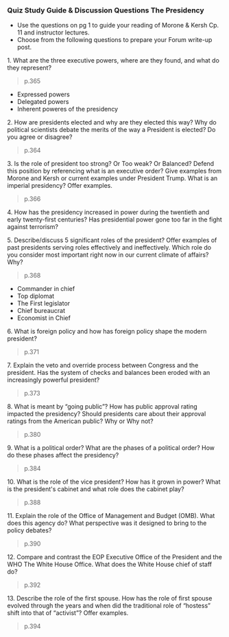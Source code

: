 ### Quiz Study Guide & Discussion Questions The Presidency

+ Use the questions on pg 1 to guide your reading of Morone & Kersh Cp. 11 and instructor lectures.
+ Choose from the following questions to prepare your Forum write-up post.

1\. What are the three executive powers, where are they found, and what do they represent?
>p.365
+ Expressed powers
+ Delegated powers
+ Inherent poweres of the presidency

2\. How are presidents elected and why are they elected this way? Why do political scientists debate the merits of the way a President is elected? Do you agree or disagree?
>p.364

3\. Is the role of president too strong? Or Too weak? Or Balanced? Defend this position by referencing what is an executive order? Give examples from Morone and Kersh or current examples under President Trump. What is an imperial presidency? Offer examples.
>p.366

4\. How has the presidency increased in power during the twentieth and early twenty-first centuries? Has presidential power gone too far in the fight against terrorism?

5\. Describe/discuss 5 significant roles of the president? Offer examples of past presidents serving roles effectively and ineffectively. Which role do you consider most important right now in our current climate of affairs? Why?
>p.368
+ Commander in chief
+ Top diplomat
+ The First legislator
+ Chief bureaucrat
+ Economist in Chief

6\. What is foreign policy and how has foreign policy shape the modern president?
>p.371

7\. Explain the veto and override process between Congress and the president. Has the system of checks and balances been eroded with an increasingly powerful president?
>p.373

8\. What is meant by “going public”? How has public approval rating impacted the presidency? Should presidents care about their approval ratings from the American public? Why or Why not?
>p.380

9\. What is a political order? What are the phases of a political order? How do these phases affect the presidency?
>p.384

10\. What is the role of the vice president? How has it grown in power? What is the president's cabinet and what role does the cabinet play?
>p.388

11\. Explain the role of the Office of Management and Budget (OMB). What does this agency do? What perspective was it designed to bring to the policy debates?
>p.390

12\. Compare and contrast the EOP Executive Office of the President and the WHO The White House Office. What does the White House chief of staff do?
>p.392

13\. Describe the role of the first spouse. How has the role of first spouse evolved through the years and when did the traditional role of “hostess” shift into that of “activist”? Offer examples.
>p.394
